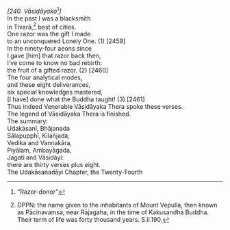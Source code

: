 *\[240. Vāsidāyaka*[^1]*\]*  
In the past I was a blacksmith  
in Tivarā,[^2] best of cities.  
One razor was the gift I made  
to an unconquered Lonely One. (1) \[2459\]  
In the ninety-four aeons since  
I gave \[him\] that razor back then,  
I’ve come to know no bad rebirth:  
the fruit of a gifted razor. (2) \[2460\]  
The four analytical modes,  
and these eight deliverances,  
six special knowledges mastered,  
\[I have\] done what the Buddha taught! (3) \[2461\]  
Thus indeed Venerable Vāsidāyaka Thera spoke these verses.  
The legend of Vāsidāyaka Thera is finished.  
The summary:  
Udakāsanī, Bhājanada  
Sālapupphī, Kilañjada,  
Vedika and Vaṇṇakāra,  
Piyālam, Ambayāgada,  
Jagatī and Vāsidāyi:  
there are thirty verses plus eight.  
The Udakāsanadāyi Chapter, the Twenty-Fourth  
[^1]: “Razor-donor”  
[^2]: DPPN: the name given to the inhabitants of Mount Vepulla, then
    known as Pācinavamsa, near Rājagaha, in the time of Kakusandha
    Buddha. Their term of life was forty thousand years. S.ii.190.
